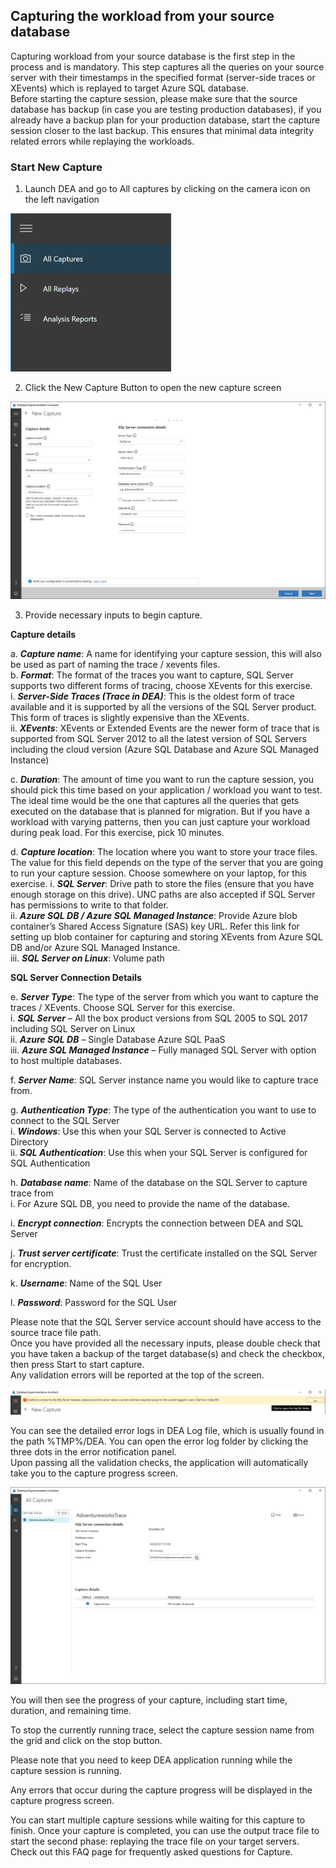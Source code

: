 ## Capturing the workload from your source database

Capturing workload from your source database is the first step in the process and is mandatory. This step captures all the queries on your source server with their timestamps in the specified format (server-side traces or XEvents) which is replayed to target Azure SQL database.  
Before starting the capture session, please make sure that the source database has backup (in case you are testing production databases), if you already have a backup plan for your production database, start the capture session closer to the last backup. This ensures that minimal data integrity related errors while replaying the workloads.  

### Start New Capture  
1.	Launch DEA and go to All captures by clicking on the camera icon on the left navigation  

<img src="./images/image-03.png"/>  
  
    
2.	Click the New Capture Button to open the new capture screen  

<img src="./images/image-04.png"/>  
  
 
3.	Provide necessary inputs to begin capture.   

**Capture details**  

a.	**_Capture name_**: A name for identifying your capture session, this will also be used as part of naming the trace / xevents files.  
b.	**_Format_**: The format of the traces you want to capture, SQL Server supports two different forms of tracing, choose XEvents for this exercise.  
  i.	**_Server-Side Traces (Trace in DEA)_**: This is the oldest form of trace available and it is supported by all the versions of the SQL Server product. This form of traces is slightly expensive than the XEvents.  
  ii.	**_XEvents_**: XEvents or Extended Events are the newer form of trace that is supported from SQL Server 2012 to all the latest version of SQL Servers including the cloud version (Azure SQL Database and Azure SQL Managed Instance)  

c.	**_Duration_**: The amount of time you want to run the capture session, you should pick this time based on your application / workload you want to test. The ideal time would be the one that captures all the queries that gets executed on the database that is planned for migration. But if you have a workload with varying patterns, then you can just capture your workload during peak load. For this exercise, pick 10 minutes.  

d.	**_Capture location_**: The location where you want to store your trace files. The value for this field depends on the type of the server that you are going to run your capture session. Choose somewhere on your laptop, for this exercise.
    i.	 **_SQL Server_**: Drive path to store the files (ensure that you have enough storage on this drive). UNC paths are also accepted if SQL Server has permissions to write to that folder.   
    ii.	 **_Azure SQL DB / Azure SQL Managed Instance_**: Provide Azure blob container’s Shared Access Signature (SAS) key URL. Refer this link for setting up blob container for capturing and storing XEvents from Azure SQL DB and/or Azure SQL Managed Instance.  
    iii.  **_SQL Server on Linux_**: Volume path  
    
**SQL Server Connection Details**  

e.	 **_Server Type_**: The type of the server from which you want to capture the traces / XEvents. Choose SQL Server for this exercise.  
    i.	 **_SQL Server_** – All the box product versions from SQL 2005 to SQL 2017 including SQL Server on Linux   
    ii.	 **_Azure SQL DB_** – Single Database Azure SQL PaaS  
    iii. **_Azure SQL Managed Instance_** – Fully managed SQL Server with option to host multiple databases.    

f.	 **_Server Name_**: SQL Server instance name you would like to capture trace from.  

g.	**_Authentication Type_**: The type of the authentication you want to use to connect to the SQL Server  
    i.	**_Windows_**: Use this when your SQL Server is connected to Active Directory  
    ii.	**_SQL Authentication_**: Use this when your SQL Server is configured for SQL Authentication  

h.	**_Database name_**: Name of the database on the SQL Server to capture trace from  
    i.	For Azure SQL DB, you need to provide the name of the database.   

i.	**_Encrypt connection_**: Encrypts the connection between DEA and SQL Server  

j.	**_Trust server certificate_**: Trust the certificate installed on the SQL Server for encryption.  

k.	**_Username_**: Name of the SQL User  

l.	**_Password_**: Password for the SQL User   


Please note that the SQL Server service account should have access to the source trace file path.  
Once you have provided all the necessary inputs, please double check that you have taken a backup of the target database(s) and check the checkbox, then press Start to start capture.  
Any validation errors will be reported at the top of the screen.  

<img src="./images/image-05.png"/>  
  
    

You can see the detailed error logs in DEA Log file, which is usually found in the path %TMP%/DEA. You can open the error log folder by clicking the three dots in the error notification panel.  
Upon passing all the validation checks, the application will automatically take you to the capture progress screen.  

<img src="./images/image-06.png"/>  
  

You will then see the progress of your capture, including start time, duration, and remaining time.  

To stop the currently running trace, select the capture session name from the grid and click on the stop button.   

Please note that you need to keep DEA application running while the capture session is running.  

Any errors that occur during the capture progress will be displayed in the capture progress screen.  

You can start multiple capture sessions while waiting for this capture to finish. Once your capture is completed, you can use the output trace file to start the second phase: replaying the trace file on your target servers.   
Check out this FAQ page for frequently asked questions for Capture.  
